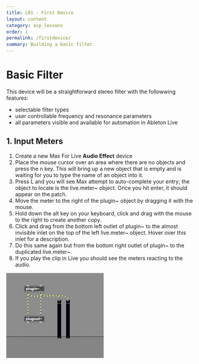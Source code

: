 ```yaml
---
title: L01 - First Device
layout: content
category: asp_lessons
order: 1
permalink: /firstdevice/
summary: Building a basic filter.
---
```


# Basic Filter

This device will be a straightforward stereo filter with the followwing features:

* selectable filter types
* user controllable frequency and resonance parameters
* all parameters visible and available for automation in Ableton Live

## 1. Input Meters

1. Create a new Max For Live **Audio Effect** device
2. Place the mouse cursor over an area where there are no objects and press the n key. This will bring up a new object that is empty and is waiting for you to type the name of an object into it.
3. Press L and you will see Max attempt to auto-complete your entry; the object to locate is the live.meter~ object. Once you hit enter, it should appear on the patch.
4. Move the meter to the right of the plugin~ object by dragging it with the mouse.
5. Hold down the alt key on your keyboard, click and drag with the mouse to the right to create another copy.
6. Click and drag from the bottom left outlet of plugin~ to the almost invisible inlet on the top of the left live.meter~ object. Hover over this inlet for a description.
7. Do this same again but from the bottom right outlet of plugin~ to the duplicated live.meter~.
8. If you play the clip in Live you should see the meters reacting to the audio.

![live.meter~ object(s)](assets/img/live.meters.png)
